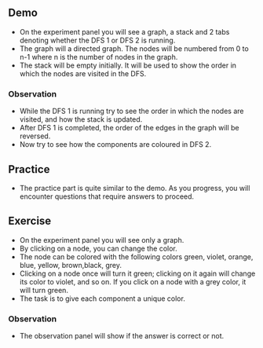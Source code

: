 ## Demo
* On the experiment panel you will see a graph, a stack and 2 tabs denoting whether the DFS 1 or DFS 2 is running.
* The graph will a directed graph. The nodes will be numbered from 0 to n-1 where n is the number of nodes in the graph.
* The stack will be empty initially. It will be used to show the order in which the nodes are visited in the DFS.
### Observation
* While the DFS 1 is running try to see the order in which the nodes are visited, and how the stack is updated.
* After DFS 1 is completed, the order of the edges in the graph will be reversed.
* Now try to see how the components are coloured in DFS 2.

## Practice
* The practice part is quite similar to the demo. As you progress, you will encounter questions that require answers to proceed.

## Exercise
* On the experiment panel you will see only a graph.
* By clicking on a node, you can change the color.
* The node can be colored with the following colors green, violet, orange, blue, yellow, brown,black, grey.
* Clicking on a node once will turn it green; clicking on it again will change its color to violet, and so on. If you click on a node with a grey color, it will turn green.
* The task is to give each component a unique color.

### Observation
* The observation panel will show if the answer is correct or not.